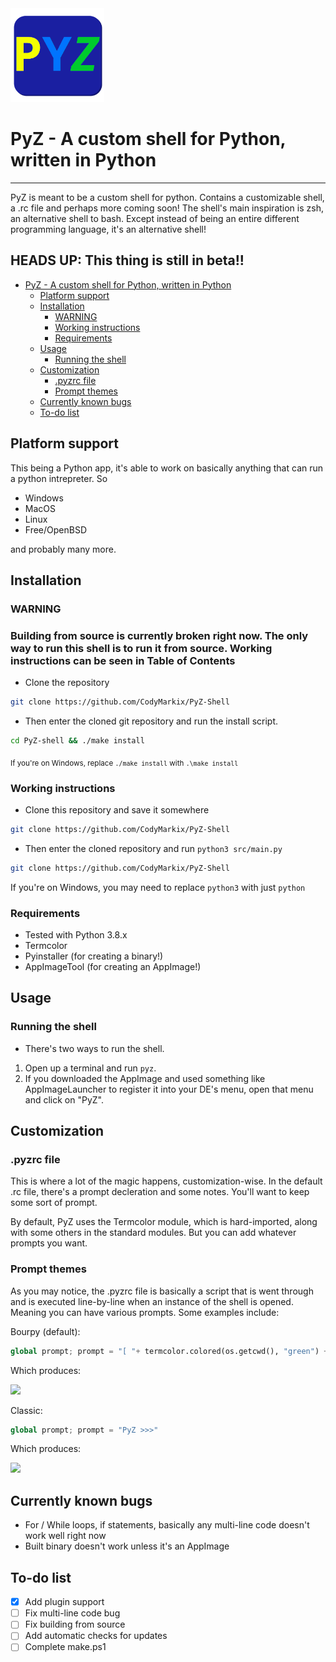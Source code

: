 <img class="container" src="icon/PyZlogo.png" width="150" height="150">

# PyZ - A custom shell for Python, written in Python

- - -

PyZ is meant to be a custom shell for python. Contains a customizable shell, a .rc file and perhaps more coming soon! The shell's main inspiration is zsh, an alternative shell to bash. Except instead of being an entire different programming language, it's an alternative shell!

<h2> HEADS UP: This thing is still in beta!! </h2>

- [PyZ - A custom shell for Python, written in Python](#pyz---a-custom-shell-for-python-written-in-python)
  - [Platform support](#platform-support)
  - [Installation](#installation)
    - [WARNING](#warning)
    - [Working instructions](#working-instructions)
    - [Requirements](#requirements)
  - [Usage](#usage)
    - [Running the shell](#running-the-shell)
  - [Customization](#customization)
    - [.pyzrc file](#pyzrc-file)
    - [Prompt themes](#prompt-themes)
  - [Currently known bugs](#currently-known-bugs)
  - [To-do list](#to-do-list)

## Platform support

This being a Python app, it's able to work on basically anything that can run a python intrepreter. So

- Windows
- MacOS
- Linux
- Free/OpenBSD

and probably many more.

## Installation

### WARNING

<h3> Building from source is currently broken right now. The only way to run this shell is to run it from source. Working instructions can be seen in Table of Contents </h3>

- Clone the repository

```bash
git clone https://github.com/CodyMarkix/PyZ-Shell
```

- Then enter the cloned git repository and run the install script.

```bash
cd PyZ-shell && ./make install
```
<sub> If you're on Windows, replace `./make install` with `.\make install`</sub>

### Working instructions

- Clone this repository and save it somewhere

```bash
git clone https://github.com/CodyMarkix/PyZ-Shell
```

- Then enter the cloned repository and run `python3 src/main.py`
  
```bash
git clone https://github.com/CodyMarkix/PyZ-Shell
```

If you're on Windows, you may need to replace `python3` with just `python`


### Requirements

- Tested with Python 3.8.x
- Termcolor
- Pyinstaller (for creating a binary!)
- AppImageTool (for creating an AppImage!)

## Usage

### Running the shell
- There's two ways to run the shell.

1. Open up a terminal and run `pyz`.
2. If you downloaded the AppImage and used something like AppImageLauncher to register it into your DE's menu, open that menu and click on "PyZ".

## Customization

### .pyzrc file
This is where a lot of the magic happens, customization-wise. In the default .rc file, there's a prompt decleration and some notes. You'll want to keep some sort of prompt.

By default, PyZ uses the Termcolor module, which is hard-imported, along with some others in the standard modules. But you can add whatever prompts you want.

### Prompt themes

As you may notice, the .pyzrc file is basically a script that is went through and is executed line-by-line when an instance of the shell is opened. Meaning you can have various prompts. Some examples include:

Bourpy (default):
```python
global prompt; prompt = "[ "+ termcolor.colored(os.getcwd(), "green") + " ]"+ termcolor.colored(" >", "blue")
```
Which produces:

<img src="https://i.imgur.com/i3RT4U3.png">

Classic:
```python
global prompt; prompt = "PyZ >>>"
```
Which produces:

<img src="https://i.imgur.com/09JzFRO.png">


## Currently known bugs

- For / While loops, if statements, basically any multi-line code doesn't work well right now
- Built binary doesn't work unless it's an AppImage

## To-do list

- [x] Add plugin support
- [ ] Fix multi-line code bug
- [ ] Fix building from source
- [ ] Add automatic checks for updates
- [ ] Complete make.ps1